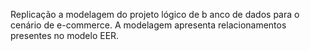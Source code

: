 Replicação a modelagem do projeto lógico de b anco de dados para o cenário de e-commerce. A modelagem apresenta relacionamentos presentes no modelo EER. 
